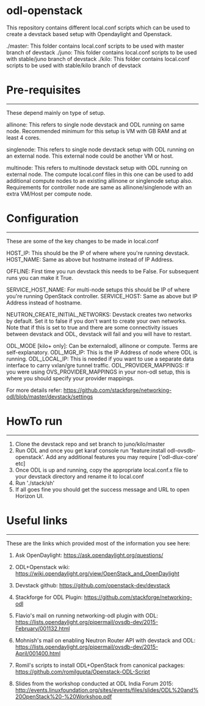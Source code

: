 # odl-openstack
This repository contains different local.conf scripts which can be used to create a devstack based setup with Opendaylight and Openstack.

./master: This folder contains local.conf scripts to be used with master branch of devstack
./juno: This folder contains local.conf scripts to be used with stable/juno branch of devstack
./kilo: This folder contains local.conf scripts to be used with stable/kilo branch of devstack

# Pre-requisites
----------------
These depend mainly on type of setup.

allinone: This refers to single node devstack and ODL running on same node. Recommended minimum for this setup is VM with GB RAM and at least 4 cores.

singlenode: This refers to single node devstack setup with ODL running on an external node. This external node could be another VM or host.

multinode: This refers to multinode devstack setup with ODL running on external node. The compute local.conf files in this one can be used to add additional compute nodes to an existing allinone or singlenode setup also. Requirements for controller node are same as allinone/singlenode with an extra VM/Host per compute node.


# Configuration
---------------
These are some of the key changes to be made in local.conf

HOST_IP: This should be the IP of where where you're running devstack.
HOST_NAME: Same as above but hostname instead of IP Address.

OFFLINE: First time you run devstack this needs to be False. For subsequent runs you can make it True.

SERVICE_HOST_NAME: For multi-node setups this should be IP of where you're running OpenStack controller.
SERVICE_HOST: Same as above but IP Address instead of hostname.

NEUTRON_CREATE_INITIAL_NETWORKS: Devstack creates two networks by default. Set it to false if you don't want to create your own networks. Note that if this is set to true and there are some connectivity issues between devstack and ODL, devstack will fail and you will have to restart.

ODL_MODE [kilo+ only]: Can be externalodl, allinone or compute. Terms are self-explanatory.
ODL_MGR_IP: This is the IP Address of node where ODL is running.
ODL_LOCAL_IP: This is needed if you want to use a separate data interface to carry vxlan/gre tunnel traffic.
ODL_PROVIDER_MAPPINGS: If you were using OVS_PROVIDER_MAPPINGS in your non-odl setup, this is where you should specify your provider mappings.

For more details refer: https://github.com/stackforge/networking-odl/blob/master/devstack/settings

# HowTo run
-----------
1. Clone the devstack repo and set branch to juno/kilo/master
2. Run ODL and once you get karaf console run 'feature:install odl-ovsdb-openstack'. Add any additional features you may require ['odl-dlux-core' etc]
3. Once ODL is up and running, copy the appropriate local.conf.x file to your devstack directory and rename it to local.conf
4. Run './stack/sh'
5. If all goes fine you should get the success message and URL to open Horizon UI.


# Useful links
--------------
These are the links which provided most of the information you see here:

1. Ask OpenDaylight: https://ask.opendaylight.org/questions/
2. ODL+Openstack wiki: https://wiki.opendaylight.org/view/OpenStack_and_OpenDaylight
3. Devstack github: https://github.com/openstack-dev/devstack
4. Stackforge for ODL Plugin: https://github.com/stackforge/networking-odl
5. Flavio's mail on running networking-odl plugin with ODL: https://lists.opendaylight.org/pipermail/ovsdb-dev/2015-February/001132.html
6. Mohnish's mail on enabling Neutron Router API with devstack and ODL: https://lists.opendaylight.org/pipermail/ovsdb-dev/2015-April/001400.html
7. Romil's scripts to install ODL+OpenStack from canonical packages: https://github.com/romilgupta/Openstack-ODL-Script

8. Slides from the workshop conducted at ODL India Forum 2015:
http://events.linuxfoundation.org/sites/events/files/slides/ODL%20and%20OpenStack%20-%20Workshop.pdf
